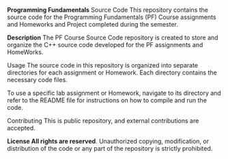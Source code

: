 **Programming Fundamentals** Source Code This repository contains the source code for the Programming Fundamentals (PF) Course assignments and Homeworks and Project completed during the semester.

**Description** The PF Course Source Code repository is created to store and organize the C++ source code developed for the PF assignments and HomeWorks.

Usage The source code in this repository is organized into separate  directories for each assignment or Homework. Each directory contains the necessary code files.

To use a specific lab assignment or Homework, navigate to its directory and refer to the README file for instructions on how to compile and run the code.

Contributing This is  public repository, and external contributions are accepted.

**License All rights are reserved**. Unauthorized copying, modification, or distribution of the code or any part of the repository is strictly prohibited.
